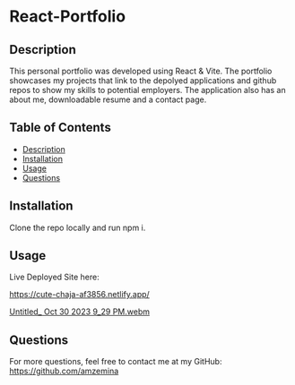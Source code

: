 # React-Portfolio

## Description
This personal portfolio was developed using React & Vite. The portfolio showcases my projects that link to the depolyed applications and github repos to show my skills to potential employers. 
The application also has an about me, downloadable resume and a contact page.

## Table of Contents
* [Description](#description)
* [Installation](#installation)
* [Usage](#usage)
* [Questions](#questions)

## Installation
Clone the repo locally and run npm i.

## Usage
Live Deployed Site here:

https://cute-chaja-af3856.netlify.app/

[Untitled_ Oct 30 2023 9_29 PM.webm](https://github.com/Amzemina/React-Portfolio/assets/128834562/f715c30f-1df6-4d33-9085-fa49bfa3aae4)



## Questions
For more questions, feel free to contact me at my GitHub: https://github.com/amzemina
